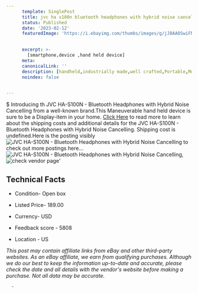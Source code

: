 ```yaml
---
      template: SinglePost
      title: jvc ha s100n bluetooth headphones with hybrid noise cancelling
      status: Published
      date: '2023-02-12'
      featuredImage: 'https://i.ebayimg.com/thumbs/images/g/jJ8AAOSwiFNjPyus/s-l225.jpg'
       

      excerpt: >-
        [smartphone,device ,hand held device]
      meta:
      canonicalLink: ''
      description: [handheld,industrially made,well crafted,Portable,Mobile,Compact,Convenient,Lightweight,Maneuverable,Man-portable,Miniature,Carriable,Hand-held,Light,Holdable,Transportable,Mobile device,Pocket-sized,On-the-go,Wireless,Cordless,Compact size,Convenient size, smartphone,device ,hand held device]
      noindex: false
      

---
```

$
      Introducing th JVC HA-S100N - Bluetooth Headphones with Hybrid Noise Cancelling from a well-known brand.This Maneuverable hand held device is sure to be a Display-item in your home. [Click Here](https://www.ebay.com/itm/155156669293?hash=item24200ee36d%3Ag%3AjJ8AAOSwiFNjPyus&mkevt=1&mkcid=1&mkrid=711-53200-19255-0&campid=%253CePNCampaignId%253E&customid=%253CreferenceId%253E&toolid=10049) to read more to learn about the shipping costs and additional details for the JVC HA-S100N - Bluetooth Headphones with Hybrid Noise Cancelling. Shipping cost is undefined.Here is the posting visibly ![JVC HA-S100N - Bluetooth Headphones with Hybrid Noise Cancelling](https://i.ebayimg.com/thumbs/images/g/jJ8AAOSwiFNjPyus/s-l225.jpg) to check out more postings here... ![JVC HA-S100N - Bluetooth Headphones with Hybrid Noise Cancelling](https://i.ebayimg.com/images/g/jJ8AAOSwiFNjPyus/s-l1600.jpg), ![check vendor page](https://origin-galleryplus.ebayimg.com/ws/web/155156669293_2_0_1/225x225.jpg,https://origin-galleryplus.ebayimg.com/ws/web/155156669293_3_0_1/225x225.jpg,https://origin-galleryplus.ebayimg.com/ws/web/155156669293_4_0_1/225x225.jpg,https://origin-galleryplus.ebayimg.com/ws/web/155156669293_5_0_1/225x225.jpg,https://origin-galleryplus.ebayimg.com/ws/web/155156669293_6_0_1/225x225.jpg)'

      

 ## Technical Facts 



     
      

 - Condition- Open box 


      

 - Listed Price- 189.00 


      

 - Currency- USD 


      

 - Feedback score - 5808 


      

 - Location - US 


      
      

 *_This post may contain affiliate links from eBay and other third-party websites. As an eBay affiliate, we earn from qualifying purchases. Although we do our best to keep the information up-to-date and accurate, please check the date and all details with the vendor's website before making a purchase. Not all data may be accurate._*




      -
